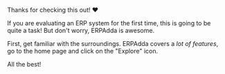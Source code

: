 Thanks for checking this out! ❤️

If you are evaluating an ERP system for the first time, this is going to be quite a task! But don't worry, ERPAdda is awesome.

First, get familiar with the surroundings. ERPAdda covers a *lot of features*, go to the home page and click on the "Explore" icon.

All the best!